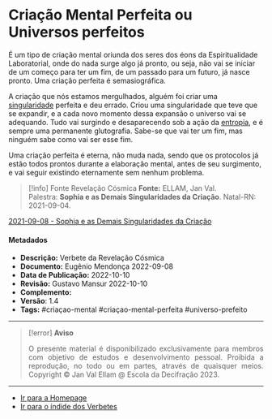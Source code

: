 # Criação Mental Perfeita ou Universos perfeitos

É um tipo de criação mental oriunda dos seres dos éons da Espiritualidade Laboratorial, onde do nada surge algo já pronto, ou seja, não vai se iniciar de um começo para ter um fim, de um passado para um futuro, já nasce pronto. Uma criação perfeita é semasiográfica.

A criação que nós estamos mergulhados, alguém foi criar uma [singularidade](Singularidade.md) perfeita e deu errado. Criou uma singularidade que teve que se expandir, e a cada novo momento dessa expansão o universo vai se adequando. Tudo vai surgindo e desaparecendo sob a ação da [entropia](Entropia.md), e é sempre uma permanente glutografia. Sabe-se que vai ter um fim, mas ninguém sabe como vai ser esse fim.

Uma criação perfeita é eterna, não muda nada, sendo que os protocolos já estão todos prontos durante a elaboração mental, antes de seu surgimento, e vai seguir existindo eternamente sem nenhum problema.

> [!info] Fonte Revelação Cósmica
> **Fonte:** ELLAM, Jan Val. Palestra: **Sophia e as Demais Singularidades da Criação**. Natal-RN: 2021-09-04.

[2021-09-08 - Sophia e as Demais Singularidades da Criação](2021-09-08%20-%20Sophia%20e%20as%20Demais%20Singularidades%20da%20Criação.md)

#### Metadados

-   **Descrição:** Verbete da Revelação Cósmica
-   **Documento:** Eugênio Mendonça 2022-09-08
-   **Data de Publicação:** 2022-10-10
-   **Revisão:** Gustavo Mansur 2022-10-10
-   **Complemento:**
-   **Versão**: 1.4
-   **Tags:** #criaçao-mental #criaçao-mental-perfeita #universo-prefeito

---
> [!error] **Aviso**
> <p align="justify">O presente material é disponibilizado exclusivamente para membros com objetivo de estudos e desenvolvimento pessoal. Proibida a reprodução, no todo ou em partes, através de quaisquer meios. Copyright © Jan Val Ellam @ Escola da Decifração 2023. </p>

---
- [Ir para a Homepage](Homepage.canvas)
- [Ir para o índide dos Verbetes](ÍNDIDE%20GERAL%20DOS%20VERBETES.canvas)